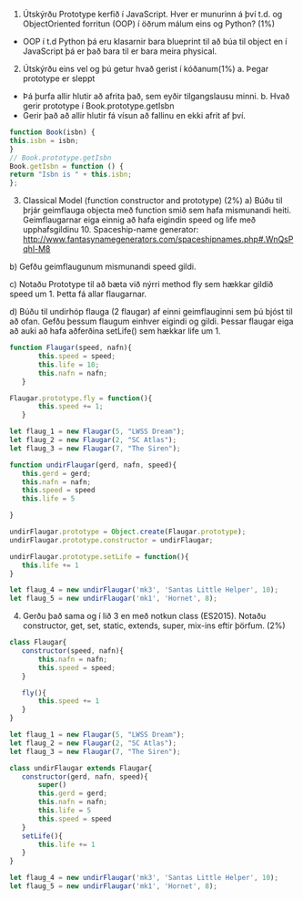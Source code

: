 1. Útskýrðu Prototype kerfið í JavaScript. Hver er munurinn á því t.d. og ObjectOriented
forritun (OOP) í öðrum málum eins og Python? (1%)
- OOP í t.d Python þá eru klasarnir bara blueprint til að búa til object en í JavaScript þá er það bara til er bara meira physical.
  

2. Útskýrðu eins vel og þú getur hvað gerist í kóðanum(1%)
a. Þegar prototype er sleppt
  - Þá þurfa allir hlutir að afrita það, sem eyðir tilgangslausu minni.
b. Hvað gerir prototype í Book.prototype.getIsbn
  - Gerir það að allir hlutir fá vísun að fallinu en ekki afrit af því.
 ```javascript
function Book(isbn) {
 this.isbn = isbn;
}
// Book.prototype.getIsbn
Book.getIsbn = function () {
 return "Isbn is " + this.isbn;
};
 ```

3. Classical Model (function constructor and prototype) (2%)
a) Búðu til þrjár geimflauga objecta með function smið sem hafa
mismunandi heiti. Geimflaugarnar eiga einnig að hafa eigindin speed og
life með upphafsgildinu 10.
Spaceship-name generator:
http://www.fantasynamegenerators.com/spaceshipnames.php#.WnQsPqhl-M8

b) Gefðu geimflaugunum mismunandi speed gildi.

c) Notaðu Prototype til að bæta við nýrri method fly sem hækkar gildið
speed um 1. Þetta fá allar flaugarnar.

d) Búðu til undirhóp flauga (2 flaugar) af einni geimflauginni sem þú bjóst til
að ofan. Gefðu þessum flaugum einhver eigindi og gildi. Þessar flaugar
eiga að auki að hafa aðferðina setLife() sem hækkar life um 1.
 ```javascript
function Flaugar(speed, nafn){
   		this.speed = speed;
   		this.life = 10;
   		this.nafn = nafn;
   	}

Flaugar.prototype.fly = function(){
   		this.speed += 1;
   	}

let flaug_1 = new Flaugar(5, "LWSS Dream");
let flaug_2 = new Flaugar(2, "SC Atlas");
let flaug_3 = new Flaugar(7, "The Siren");

function undirFlaugar(gerd, nafn, speed){
	this.gerd = gerd;
	this.nafn = nafn;
	this.speed = speed
	this.life = 5

}

undirFlaugar.prototype = Object.create(Flaugar.prototype);
undirFlaugar.prototype.constructor = undirFlaugar;

undirFlaugar.prototype.setLife = function(){
	this.life += 1
}

let flaug_4 = new undirFlaugar('mk3', 'Santas Little Helper', 10);
let flaug_5 = new undirFlaugar('mk1', 'Hornet', 8);
  ```  
4. Gerðu það sama og í lið 3 en með notkun class (ES2015). Notaðu constructor,
get, set, static, extends, super, mix-ins eftir þörfum. (2%)
 ```javascript
 class Flaugar{
	constructor(speed, nafn){
		this.nafn = nafn;
		this.speed = speed;
	}

	fly(){
		this.speed += 1
	}
}

let flaug_1 = new Flaugar(5, "LWSS Dream");
let flaug_2 = new Flaugar(2, "SC Atlas");
let flaug_3 = new Flaugar(7, "The Siren");

class undirFlaugar extends Flaugar{
	constructor(gerd, nafn, speed){
		super()
		this.gerd = gerd;
		this.nafn = nafn;
		this.life = 5
		this.speed = speed
	}
	setLife(){
		this.life += 1
	}
}

let flaug_4 = new undirFlaugar('mk3', 'Santas Little Helper', 10);
let flaug_5 = new undirFlaugar('mk1', 'Hornet', 8);
   ```  
